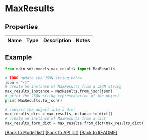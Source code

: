 # MaxResults


## Properties

Name | Type | Description | Notes
------------ | ------------- | ------------- | -------------

## Example

```python
from odin_sdk.models.max_results import MaxResults

# TODO update the JSON string below
json = "{}"
# create an instance of MaxResults from a JSON string
max_results_instance = MaxResults.from_json(json)
# print the JSON string representation of the object
print MaxResults.to_json()

# convert the object into a dict
max_results_dict = max_results_instance.to_dict()
# create an instance of MaxResults from a dict
max_results_form_dict = max_results.from_dict(max_results_dict)
```
[[Back to Model list]](../README.md#documentation-for-models) [[Back to API list]](../README.md#documentation-for-api-endpoints) [[Back to README]](../README.md)


